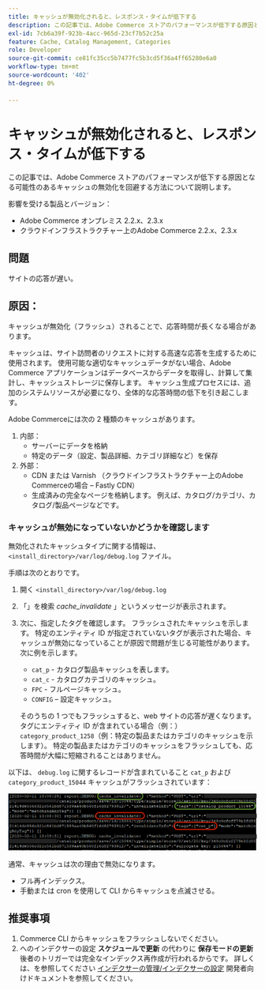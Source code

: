 ```yaml
---
title: キャッシュが無効化されると、レスポンス・タイムが低下する
description: この記事では、Adobe Commerce ストアのパフォーマンスが低下する原因となる可能性のあるキャッシュの無効化を回避する方法について説明します。
exl-id: 7cb6a39f-923b-4acc-965d-23cf7b52c25a
feature: Cache, Catalog Management, Categories
role: Developer
source-git-commit: ce81fc35cc5b7477fc5b3cd5f36a4ff65280e6a0
workflow-type: tm+mt
source-wordcount: '402'
ht-degree: 0%

---
```


# キャッシュが無効化されると、レスポンス・タイムが低下する

この記事では、Adobe Commerce ストアのパフォーマンスが低下する原因となる可能性のあるキャッシュの無効化を回避する方法について説明します。

影響を受ける製品とバージョン：

* Adobe Commerce オンプレミス 2.2.x、2.3.x
* クラウドインフラストラクチャー上のAdobe Commerce 2.2.x、2.3.x

## 問題

サイトの応答が遅い。

## 原因：

キャッシュが無効化（フラッシュ）されることで、応答時間が長くなる場合があります。

キャッシュは、サイト訪問者のリクエストに対する高速な応答を生成するために使用されます。 使用可能な適切なキャッシュデータがない場合、Adobe Commerce アプリケーションはデータベースからデータを取得し、計算して集計し、キャッシュストレージに保存します。 キャッシュ生成プロセスには、追加のシステムリソースが必要になり、全体的な応答時間の低下を引き起こします。

Adobe Commerceには次の 2 種類のキャッシュがあります。

1. 内部：
   * サーバーにデータを格納
   * 特定のデータ（設定、製品詳細、カテゴリ詳細など）を保存
1. 外部：
   * CDN または Varnish （クラウドインフラストラクチャー上のAdobe Commerceの場合 – Fastly CDN）
   * 生成済みの完全なページを格納します。 例えば、カタログ/カテゴリ、カタログ/製品ページなどです。

### キャッシュが無効になっていないかどうかを確認します

無効化されたキャッシュタイプに関する情報は、 `<install_directory>/var/log/debug.log` ファイル。

手順は次のとおりです。

1. 開く `<install_directory>/var/log/debug.log`
1. 「」を検索 *cache\_invalidate* 」というメッセージが表示されます。
1. 次に、指定したタグを確認します。 フラッシュされたキャッシュを示します。 特定のエンティティ ID が指定されていないタグが表示された場合、キャッシュが無効になっていることが原因で問題が生じる可能性があります。次に例を示します。
   * `cat_p` - カタログ製品キャッシュを表します。
   * `cat_c` - カタログカテゴリのキャッシュ。
   * `FPC` - フルページキャッシュ。
   * `CONFIG`  – 設定キャッシュ。

   そのうちの 1 つでもフラッシュすると、web サイトの応答が遅くなります。 タグにエンティティ ID が含まれている場合（例：） `category_product_1258`（例：特定の製品またはカテゴリのキャッシュを示します）。 特定の製品またはカテゴリのキャッシュをフラッシュしても、応答時間が大幅に短縮されることはありません。

以下は、 `debug.log` に関するレコードが含まれていること `cat_p` および `category_product_15044` キャッシュがフラッシュされています：

![debug.log コンテンツのサンプル](assets/debug_log_sample.png)

通常、キャッシュは次の理由で無効になります。

* フル再インデックス。
* 手動または cron を使用して CLI からキャッシュを点滅させる。

## 推奨事項

1. Commerce CLI からキャッシュをフラッシュしないでください。
1. へのインデクサーの設定 **スケジュールで更新** の代わりに **保存モードの更新** 後者のトリガーでは完全なインデックス再作成が行われるからです。 詳しくは、を参照してください [インデクサーの管理/インデクサーの設定](https://devdocs.magento.com/guides/v2.3/config-guide/cli/config-cli-subcommands-index.html#configure-indexers) 開発者向けドキュメントを参照してください。
